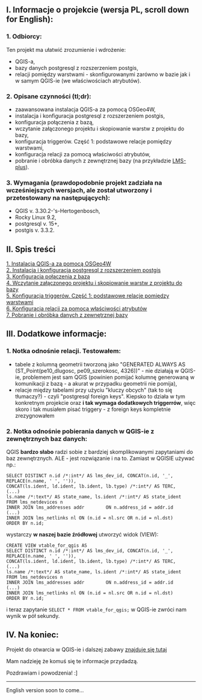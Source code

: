 ## I. Informacje o projekcie (wersja PL, scroll down for English):


### 1. Odbiorcy:

Ten projekt ma ułatwić zrozumienie i wdrożenie:  
- QGIS-a,  
- bazy danych postgresql z rozszerzeniem postgis,  
- relacji pomiędzy warstwami - skonfigurowanymi zarówno w bazie jak i w samym QGIS-ie (we właściwościach atrybutów).  


### 2. Opisane czynności (tl;dr):

* zaawansowana instalacja QGIS-a za pomocą OSGeo4W,  
* instalacja i konfiguracja postgresql z rozszerzeniem postgis,  
* konfiguracja połączenia z bazą,  
* wczytanie załączonego projektu i skopiowanie warstw z projektu do bazy,
* konfiguracja triggerów. Część 1: podstawowe relacje pomiędzy warstwami,  
* konfiguracja relacji za pomocą właściwości atrybutów,
* pobranie i obróbka danych z zewnętrznej bazy (na przykładzie [LMS-plus](https://github.com/chilek/lms-plus)).


### 3. Wymagania (prawdopodobnie projekt zadziała na wcześniejszych wersjach, ale został utworzony i przetestowany na następujących):

* QGIS v. 3.30.2-'s-Hertogenbosch,  
* Rocky Linux 9.2,  
* postgresql v. 15+,  
* postgis v. 3.3.2.  


## II. Spis treści
[1. Instalacja QGIS-a za pomocą OSGeo4W](./doc/pl/1.%20Zaawansowana%20instalacja%20QGISa.md)  
[2. Instalacja i konfiguracja postgresql z rozszerzeniem postgis](./doc/pl/2.%20Instalacja%20i%20konfiguracja%20postgresql%20z%20rozszerzeniem%20postgis.md)  
[3. Konfiguracja połączenia z bazą](./doc/pl/3.%20Konfiguracja%20połączenia%20z%20bazą.md)  
[4. Wczytanie załączonego projektu i skopiowanie warstw z projektu do bazy](./doc/pl/4.%20Wczytanie%20załączonego%20projektu%20i%20skopiowanie%20warstw%20z%20projektu%20do%20bazy.md)  
[5. Konfiguracja triggerów. Część 1: podstawowe relacje pomiędzy warstwami](./doc/pl/5.%20Konfiguracja%20triggerów.%20Część%201%20-%20podstawowe%20relacje%20pomiędzy%20warstwami.md)  
[6. Konfiguracja relacji za pomocą właściwości atrybutów](./doc/pl/6.%20Konfiguracja%20relacji%20za%20pomocą%20właściwości%20atrybutów.md)  
[7. Pobranie i obróbka danych z zewnętrznej bazy](./doc/pl/7.%20Pobranie%20i%20obróbka%20danych%20z%20zewnętrznej%20bazy.md)  


## III. Dodatkowe informacje:  

### 1. Notka odnośnie relacji. Testowałem:  
- tabele z kolumną geometrii tworzoną jako "GENERATED ALWAYS AS (ST_Point(pe10_dlugosc, pe09_szerokosc, 4326))" - nie działają w QGIS-ie,
  problemem jest sam QGIS (powinien pomijać kolumnę generowaną w komunikacji z bazą - a akurat w przypadku geometrii nie pomija),
- relacje między tabelami przy użyciu "kluczy obcych" (tak to się tłumaczy?) - czyli "postgresql foreign keys". Kiepsko to działa
  w tym konkretnym projekcie oraz **i tak wymaga dodatkowych triggerrów**, więc skoro i tak musiałem pisać triggery - z foreign keys
  kompletnie zrezygnowałem

### 2. Notka odnośnie pobierania danych w QGIS-ie z zewnętrznych baz danych:
QGIS <b>bardzo słabo</b> radzi sobie z bardziej skomplikowanymi zapytaniami do baz zewnętrznych. ALE - jest rozwiązanie i na to. Zamiast w QGISIE używać np.:

```
SELECT DISTINCT n.id /*:int*/ AS lms_dev_id, CONCAT(n.id, '_', REPLACE(n.name, ' ', '')),
CONCAT(ls.ident, ld.ident, lb.ident, lb.type) /*:int*/ AS TERC,
(...)
ls.name /*:text*/ AS state_name, ls.ident /*:int*/ AS state_ident
FROM lms_netdevices n
INNER JOIN lms_addresses addr        ON n.address_id = addr.id
(...)
INNER JOIN lms_netlinks nl ON (n.id = nl.src OR n.id = nl.dst)
ORDER BY n.id;
```
wystarczy **w naszej bazie źródłowej** utworzyć widok (VIEW):
```
CREATE VIEW vtable_for_qgis AS
SELECT DISTINCT n.id /*:int*/ AS lms_dev_id, CONCAT(n.id, '_', REPLACE(n.name, ' ', '')),
CONCAT(ls.ident, ld.ident, lb.ident, lb.type) /*:int*/ AS TERC,
(...)
ls.name /*:text*/ AS state_name, ls.ident /*:int*/ AS state_ident
FROM lms_netdevices n
INNER JOIN lms_addresses addr        ON n.address_id = addr.id
(...)
INNER JOIN lms_netlinks nl ON (n.id = nl.src OR n.id = nl.dst)
ORDER BY n.id;
```

i teraz zapytanie ```SELECT * FROM vtable_for_qgis;``` w QGIS-ie zwróci nam wynik w pół sekundy.

## IV. Na koniec:

Projekt do otwarcia w QGIS-ie i dalszej zabawy [znajduje się tutaj](https://github.com/mrd83/qgis_with_postgis_database_example/releases)

Mam nadzieję że komuś się te informacje przydadzą.  

Pozdrawiam i powodzenia! :]  

-----------------------------------------------------------------------------------------------------------------------
  
  
  
English version soon to come...